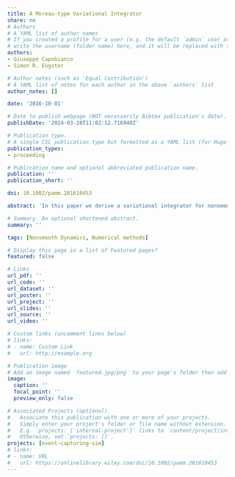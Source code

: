 ```yaml
---
title: A Moreau-type Variational Integrator
share: no
# Authors
# A YAML list of author names
# If you created a profile for a user (e.g. the default `admin` user at `content/authors/admin/`), 
# write the username (folder name) here, and it will be replaced with their full name and linked to their profile.
authors:
- Giuseppe Capobianco
- Simon R. Eugster

# Author notes (such as 'Equal Contribution')
# A YAML list of notes for each author in the above `authors` list
author_notes: []

date: '2016-10-01'

# Date to publish webpage (NOT necessarily Bibtex publication's date).
publishDate: '2024-03-28T11:02:12.716940Z'

# Publication type.
# A single CSL publication type but formatted as a YAML list (for Hugo requirements).
publication_types:
- proceeding

# Publication name and optional abbreviated publication name.
publication: ''
publication_short: ''

doi: 10.1002/pamm.201610453

abstract: 'In this paper we derive a variational integrator for nonsmooth mechanical systems by discretizing the principle of virtual action with ﬁnite elements in time. After the discretization with local ﬁnite elements, the constitutive laws for the contact forces are introduced as in Moreau’s time stepping scheme. This derivation shows exemplary how variational integrators for systems with frictional unilateral constraints can be derived. The long-time energy behavior of the presented scheme is compared with the behavior of Moreau’s stepping scheme on an example system.'

# Summary. An optional shortened abstract.
summary: ''

tags: [Nonsmooth Dynamics, Numerical methods]

# Display this page in a list of Featured pages?
featured: false

# Links
url_pdf: ''
url_code: ''
url_dataset: ''
url_poster: ''
url_project: ''
url_slides: ''
url_source: ''
url_video: ''

# Custom links (uncomment lines below)
# links:
# - name: Custom Link
#   url: http://example.org

# Publication image
# Add an image named `featured.jpg/png` to your page's folder then add a caption below.
image:
  caption: ''
  focal_point: ''
  preview_only: false

# Associated Projects (optional).
#   Associate this publication with one or more of your projects.
#   Simply enter your project's folder or file name without extension.
#   E.g. `projects: ['internal-project']` links to `content/project/internal-project/index.md`.
#   Otherwise, set `projects: []`.
projects: [event-capturing-sim]
# links:
# - name: URL
#   url: https://onlinelibrary.wiley.com/doi/10.1002/pamm.201610453
---
```

